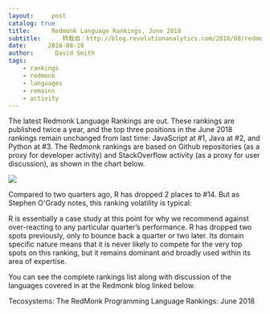 ```yaml
---
layout:     post
catalog: true
title:      Redmonk Language Rankings, June 2018
subtitle:      转载自：http://blog.revolutionanalytics.com/2018/08/redmonk-language-rankings-june-2018.html
date:      2018-08-10
author:      David Smith
tags:
    - rankings
    - redmonk
    - languages
    - remains
    - activity
---
```


The latest Redmonk Language Rankings are out. These rankings are published twice a year, and the top three positions in the June 2018 rankings remain unchanged from last time: JavaScript at #1, Java at #2, and Python at #3. The Redmonk rankings are based on Github repositories (as a proxy for developer activity) and StackOverflow activity (as a proxy for user discussion), as shown in the chart below.

![](http://revolution-computing.typepad.com/.a/6a010534b1db25970b022ad3a78f20200b-800wi)


Compared to two quarters ago, R has dropped 2 places to #14. But as Stephen O'Grady notes, this ranking volatility is typical:

> 
R is essentially a case study at this point for why we recommend against over-reacting to any particular quarter’s performance. R has dropped two spots previously, only to bounce back a quarter or two later. Its domain specific nature means that it is never likely to compete for the very top spots on this ranking, but it remains dominant and broadly used within its area of expertise.


You can see the complete rankings list along with discussion of the languages covered in at the Redmonk blog linked below.

Tecosystems: The RedMonk Programming Language Rankings: June 2018
